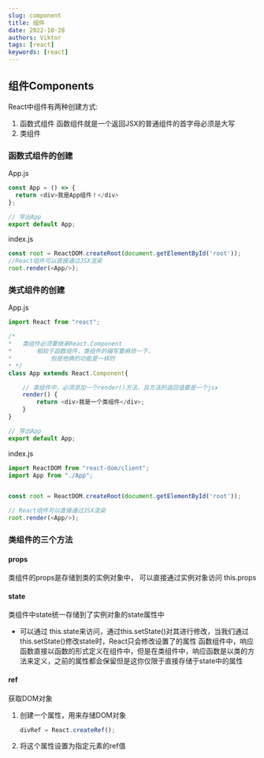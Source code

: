 ```yaml
---
slug: component
title: 组件
date: 2022-10-28
authors: Viktor
tags: [react]
keywords: [react]
---
```

<!-- truncate -->
## 组件Components

React中组件有两种创建方式:

1. 函数式组件 函数组件就是一个返回JSX的普通组件的首字母必须是大写
2. 类组件

### 函数式组件的创建

App.js

```js
const App = () => {
  return <div>我是App组件！</div>
};

// 导出App
export default App;
```

index.js

```js
const root = ReactDOM.createRoot(document.getElementById('root'));
//React组件可以直接通过JSX渲染
root.render(<App/>);
```

### 类式组件的创建

App.js

```js
import React from "react";

/*
*   类组件必须要继承React.Component
*       相较于函数组件，类组件的编写要麻烦一下，
*           但是他俩的功能是一样的
* */
class App extends React.Component{

    // 类组件中，必须添加一个render()方法，且方法的返回值要是一个jsx
    render() {
        return <div>我是一个类组件</div>;
    }
}

// 导出App
export default App;

```

index.js

```js
import ReactDOM from "react-dom/client";
import App from "./App";


const root = ReactDOM.createRoot(document.getElementById('root'));

// React组件可以直接通过JSX渲染
root.render(<App/>);

```

### 类组件的三个方法

#### props

类组件的props是存储到类的实例对象中，
 可以直接通过实例对象访问  this.props

#### state

类组件中state统一存储到了实例对象的state属性中

* 可以通过 this.state来访问，通过this.setState()对其进行修改，当我们通过this.setState()修改state时，React只会修改设置了的属性
函数组件中，响应函数直接以函数的形式定义在组件中，但是在类组件中，响应函数是以类的方法来定义，之前的属性都会保留但是这你仅限于直接存储于state中的属性

#### ref

获取DOM对象

1. 创建一个属性，用来存储DOM对象

   ```js
   divRef = React.createRef();
   ```

2. 将这个属性设置为指定元素的ref值
